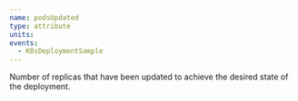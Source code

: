 ```yaml
---
name: podsUpdated
type: attribute
units:
events:
  - K8sDeploymentSample
---
```


Number of replicas that have been updated to achieve the desired state of the deployment.
